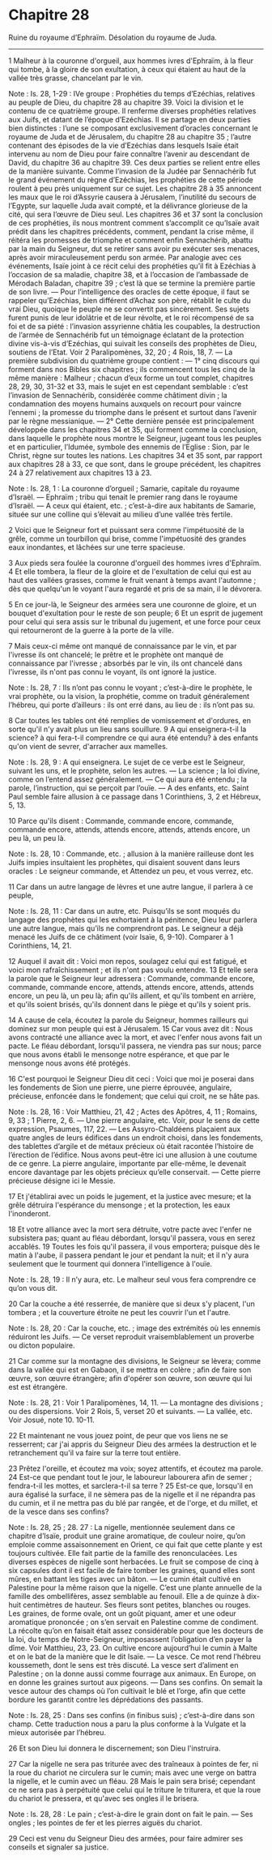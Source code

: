 # Chapitre 28

Ruine du royaume d’Ephraïm.
Désolation du royaume de Juda.

***

1 Malheur à la couronne d'orgueil, aux hommes ivres d'Ephraïm, à la fleur qui tombe, à la gloire de son exultation, à ceux qui étaient au haut de la vallée très grasse, chancelant par le vin.

<span class="bible-note">Note : </span> Is. 28, 1-29 : IVe groupe : Prophéties du temps d’Ezéchias, relatives au peuple de Dieu, du chapitre 28 au chapitre 39. Voici la division et le contenu de ce quatrième groupe. Il renferme diverses prophéties relatives aux Juifs, et datant de l’époque d’Ezéchias. Il se partage en deux parties bien distinctes : l’une se composant exclusivement d’oracles concernant le royaume de Juda et de Jérusalem, du chapitre 28 au chapitre 35 ; l’autre contenant des épisodes de la vie d’Ezéchias dans lesquels Isaïe était intervenu au nom de Dieu pour faire connaître l’avenir au descendant de David, du chapitre 36 au chapitre 39. Ces deux parties se relient entre elles de la manière suivante. Comme l’invasion de la Judée par Sennachérib fut le grand événement du règne d’Ezéchias, les prophéties de cette période roulent à peu près uniquement sur ce sujet. Les chapitre 28 à 35 annoncent les maux que le roi d’Assyrie causera à Jérusalem, l’inutilité du secours de l’Egypte, sur laquelle Juda avait compté, et la délivrance
glorieuse de la cité, qui sera l’œuvre de Dieu seul. Les chapitres 36 et 37 sont la conclusion de ces prophéties, ils nous montrent comment s’accomplit ce qu’Isaïe avait prédit dans les chapitres précédents, comment, pendant la crise même, il réitéra les promesses de triomphe et comment enfin Sennachérib, abattu par la main du Seigneur, dut se retirer sans avoir pu exécuter ses menaces, après avoir miraculeusement perdu son armée. Par analogie avec ces événements, Isaïe joint à ce récit celui des prophéties qu’il fit à Ezéchias à l’occasion de sa maladie, chapitre 38, et à l’occasion de l’ambassade de Mérodach Baladan, chapitre 39 ; c’est là que se termine la première partie de son livre. ― Pour l’intelligence des oracles de cette époque, il faut se rappeler qu’Ezéchias, bien différent d’Achaz son père, rétablit le culte du vrai Dieu, quoique le peuple ne se convertit pas sincèrement. Ses sujets furent punis de leur idolâtrie et de leur révolte, et le roi récompensé de sa foi et de sa piété : l’invasion
assyrienne châtia les coupables, la destruction de l’armée de Sennachérib fut un témoignage éclatant de la protection divine vis-à-vis d’Ezéchias, qui suivait les conseils des prophètes de Dieu, soutiens de l’Etat. Voir 2 Paralipomènes, 32, 20 ; 4 Rois, 18, 7. ― La première subdivision du quatrième groupe contient : ― 1° cinq discours qui forment dans nos Bibles six chapitres ; ils commencent tous les cinq de la même manière : Malheur ; chacun d’eux forme un tout complet, chapitres 28, 29, 30, 31-32 et 33, mais le sujet en est cependant semblable : c’est l’invasion de Sennachérib, considérée comme châtiment divin ; la condamnation des moyens humains auxquels on recourt pour vaincre l’ennemi ; la promesse du triomphe dans le présent et surtout dans l’avenir par le règne messianique. ― 2° Cette dernière pensée est principalement développée dans les chapitres 34 et 35, qui forment comme la conclusion, dans laquelle le prophète nous montre le Seigneur, jugeant tous les peuples et en particulier, l’Idumée,
symbole des ennemis de l’Eglise : Sion, par le Christ, règne sur toutes les nations. Les chapitres 34 et 35 sont, par rapport aux chapitres 28 à 33, ce que sont, dans le groupe précédent, les chapitres 24 à 27 relativement aux chapitres 13 à 23.

<span class="bible-note">Note : </span> Is. 28, 1 : La couronne d’orgueil ; Samarie, capitale du royaume d’Israël. ― Ephraïm ; tribu qui tenait le premier rang dans le royaume d’Israël. ― A ceux qui étaient, etc. ; c’est-à-dire aux habitants de Samarie, située sur une colline qui s’élevait au milieu d’une vallée très fertile.

2 Voici que le Seigneur fort et puissant sera comme l'impétuosité de la grêle, comme un tourbillon qui brise, comme l'impétuosité des grandes eaux inondantes, et lâchées sur une terre spacieuse.


3 Aux pieds sera foulée la couronne d'orgueil des hommes ivres d'Ephraïm. 4 Et elle tombera, la fleur de la gloire et de l'exultation de celui qui est au haut des vallées grasses, comme le fruit venant à temps avant l'automne ; dès que quelqu'un le voyant l'aura regardé et pris de sa main, il le dévorera.


5 En ce jour-là, le Seigneur des armées sera une couronne de gloire, et un bouquet d'exultation pour le reste de son peuple; 6 Et un esprit de jugement pour celui qui sera assis sur le tribunal du jugement, et une force pour ceux qui retourneront de la guerre à la porte de la ville.


7 Mais ceux-ci même ont manqué de connaissance par le vin, et par l'ivresse ils ont chancelé; le prêtre et le prophète ont manqué de connaissance par l'ivresse ; absorbés par le vin, ils ont chancelé dans l'ivresse, ils n'ont pas connu le voyant, ils ont ignoré la justice.

<span class="bible-note">Note : </span> Is. 28, 7 : Ils n’ont pas connu le voyant ; c’est-à-dire le prophète, le vrai prophète, ou la vision, la prophétie, comme on traduit généralement l’hébreu, qui porte d’ailleurs : ils ont erré dans, au lieu de : ils n’ont pas su.

8 Car toutes les tables ont été remplies de vomissement et d'ordures, en sorte qu'il n'y avait plus un lieu sans souillure. 9 A qui enseignera-t-il la science? à qui fera-t-il comprendre ce qui aura été entendu? à des enfants qu'on vient de sevrer, d'arracher aux mamelles.

<span class="bible-note">Note : </span> Is. 28, 9 : A qui enseignera. Le sujet de ce verbe est le Seigneur, suivant les uns, et le prophète, selon les autres. ― La science ; la loi divine, comme on l’entend assez généralement. ― Ce qui aura été entendu ; la parole, l’instruction, qui se perçoit par l’ouïe. ― A des enfants, etc. Saint Paul semble faire allusion à ce passage dans 1 Corinthiens, 3, 2 et Hébreux, 5, 13.

10 Parce qu'ils disent : Commande, commande encore, commande, commande encore, attends, attends encore, attends, attends encore, un peu là, un peu là.

<span class="bible-note">Note : </span> Is. 28, 10 : Commande, etc. ; allusion à la manière railleuse dont les Juifs impies insultaient les prophètes, qui disaient souvent dans leurs oracles : Le seigneur commande, et Attendez un peu, et vous verrez, etc.


11 Car dans un autre langage de lèvres et une autre langue, il parlera à ce peuple,

<span class="bible-note">Note : </span> Is. 28, 11 : Car dans un autre, etc. Puisqu’ils se sont moqués du langage des prophètes qui les exhortaient à la pénitence, Dieu leur parlera une autre langue, mais qu’ils ne comprendront pas. Le seigneur a déjà menacé les Juifs de ce châtiment (voir Isaïe, 6, 9-10). Comparer à 1 Corinthiens, 14, 21.

12 Auquel il avait dit : Voici mon repos, soulagez celui qui est fatigué, et voici mon rafraîchissement ; et ils n'ont pas voulu entendre. 13 Et telle sera la parole que le Seigneur leur adressera : Commande, commande encore, commande, commande encore, attends, attends encore, attends, attends encore, un peu là, un peu là; afin qu'ils aillent, et qu'ils tombent en arrière, et qu'ils soient brisés, qu'ils donnent dans le piège et qu'ils y soient pris.


14 A cause de cela, écoutez la parole du Seigneur, hommes railleurs qui dominez sur mon peuple qui est à Jérusalem. 15 Car vous avez dit : Nous avons contracté une alliance avec la mort, et avec l'enfer nous avons fait un pacte. Le fléau débordant, lorsqu'il passera, ne viendra pas sur nous; parce que nous avons établi le mensonge notre espérance, et que par le mensonge nous avons été protégés.


16 C'est pourquoi le Seigneur Dieu dit ceci : Voici que moi je poserai dans les fondements de Sion une pierre, une pierre éprouvée, angulaire, précieuse, enfoncée dans le fondement; que celui qui croit, ne se hâte pas.

<span class="bible-note">Note : </span> Is. 28, 16 : Voir Matthieu, 21, 42 ; Actes des Apôtres, 4, 11 ; Romains, 9, 33 ; 1 Pierre, 2, 6. ― Une pierre angulaire, etc. Voir, pour le sens de cette expression, Psaumes, 117, 22. ― Les Assyro-Chaldéens plaçaient aux quatre angles de leurs édifices dans un endroit choisi, dans les fondements, des tablettes d’argile et de métaux précieux où était racontée l’histoire de l’érection de l’édifice. Nous avons peut-être ici une allusion à une coutume de ce genre. La pierre angulaire, importante par elle-même, le devenait encore davantage par les objets précieux qu’elle conservait. ― Cette pierre précieuse désigne ici le Messie.

17 Et j'établirai avec un poids le jugement, et la justice avec mesure; et la grêle détruira l'espérance du mensonge ; et la protection, les eaux l'inonderont.


18 Et votre alliance avec la mort sera détruite, votre pacte avec l'enfer ne subsistera pas; quant au fléau débordant, lorsqu'il passera, vous en serez accablés. 19 Toutes les fois qu'il passera, il vous emportera; puisque dès le matin à l'aube, il passera pendant le jour et pendant la nuit; et il n'y aura seulement que le tourment qui donnera l'intelligence à l'ouïe.

<span class="bible-note">Note : </span> Is. 28, 19 : Il n’y aura, etc. Le malheur seul vous fera comprendre ce qu’on vous dit.

20 Car la couche a été resserrée, de manière que si deux s'y placent, l'un tombera ; et la couverture étroite ne peut les couvrir l'un et l'autre.

<span class="bible-note">Note : </span> Is. 28, 20 : Car la couche, etc. ; image des extrémités où les ennemis réduiront les Juifs. ― Ce verset reproduit vraisemblablement un proverbe ou dicton populaire.


21 Car comme sur la montagne des divisions, le Seigneur se lèvera; comme dans la vallée qui est en Gabaon, il se mettra en colère ; afin de faire son œuvre, son œuvre étrangère; afin d'opérer son œuvre, son œuvre qui lui est est étrangère.

<span class="bible-note">Note : </span> Is. 28, 21 : Voir 1 Paralipomènes, 14, 11. ― La montagne des divisions ; ou des dispersions. Voir 2 Rois, 5, verset 20 et suivants. ― La vallée, etc. Voir Josué, note 10. 10-11.

22 Et maintenant ne vous jouez point, de peur que vos liens ne se resserrent; car j'ai appris du Seigneur Dieu des armées la destruction et le retranchement qu'il va faire sur la terre tout entière.


23 Prêtez l'oreille, et écoutez ma voix; soyez attentifs, et écoutez ma parole. 24 Est-ce que pendant tout le jour, le laboureur labourera afin de semer ; fendra-t-il les mottes, et sarclera-t-il sa terre ? 25 Est-ce que, lorsqu'il en aura égalisé la surface, il ne sèmera pas de la nigelle et il ne répandra pas du cumin, et il ne mettra pas du blé par rangée, et de l'orge, et du millet, et de la vesce dans ses confins?

<span class="bible-note">Note : </span> Is. 28, 25 ; 28. 27 : La nigelle, mentionnée seulement dans ce chapitre d’Isaïe, produit une graine aromatique, de couleur noire, qu’on emploie comme assaisonnement en Orient, ce qui fait que cette plante y est toujours cultivée. Elle fait partie de la famille des renonculacées. Les diverses espèces de nigelle sont herbacées. Le fruit se compose de cinq à six capsules dont il est facile de faire tomber les graines, quand elles sont mûres, en battant les tiges avec un bâton. ― Le cumin était cultivé en Palestine pour la même raison que la nigelle. C’est une plante annuelle de la famille des ombellifères, assez semblable au fenouil. Elle a de quinze à dix-huit centimètres de hauteur. Ses fleurs sont petites, blanches ou rouges. Les graines, de forme ovale, ont un goût piquant, amer et une odeur aromatique prononcée ; on s’en servait en Palestine comme de condiment. La récolte qu’on en faisait était assez considérable pour que les docteurs de la loi, du temps de Notre-Seigneur, imposassent l’obligation d’en
payer la dîme. Voir Matthieu, 23, 23. On cultive encore aujourd’hui le cumin à Malte et on le bat de la manière que le dit Isaïe. ― La vesce. Ce mot rend l’hébreu koussemeth, dont le sens est très discuté. La vesce sert d’aliment en Palestine ; on la donne aussi comme fourrage aux animaux. En Europe, on en donne les graines surtout aux pigeons. ― Dans ses confins. On semait la vesce autour des champs où l’on cultivait le blé et l’orge, afin que cette bordure les garantit contre les déprédations des passants.

<span class="bible-note">Note : </span> Is. 28, 25 : Dans ses confins (in finibus suis) ; c’est-à-dire dans son champ. Cette traduction nous a paru la plus conforme à la Vulgate et la mieux autorisée par l’hébreu.

26 Et son Dieu lui donnera le discernement; son Dieu l'instruira.


27 Car la nigelle ne sera pas triturée avec des traîneaux à pointes de fer, ni la roue du chariot ne circulera sur le cumin; mais avec une verge on battra la nigelle, et le cumin avec un fléau. 28 Mais le pain sera brisé; cependant ce ne sera pas à perpétuité que celui qui le triture le triturera, et que la roue du chariot le pressera, et qu'avec ses ongles il le brisera.

<span class="bible-note">Note : </span> Is. 28, 28 : Le pain ; c’est-à-dire le grain dont on fait le pain. ― Ses ongles ; les pointes de fer et les pierres aiguës du chariot.

29 Ceci est venu du Seigneur Dieu des armées, pour faire admirer ses conseils et signaler sa justice.

